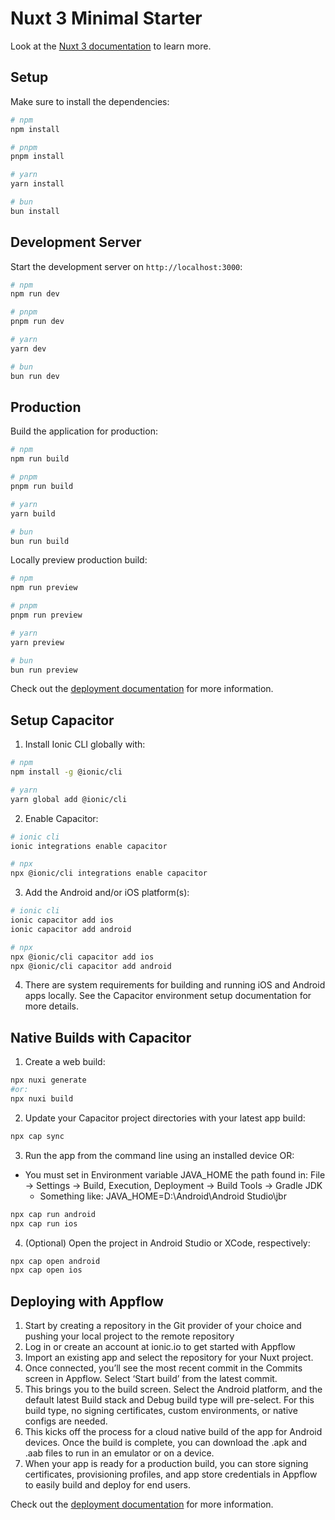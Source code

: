 # Nuxt 3 Minimal Starter

Look at the [Nuxt 3 documentation](https://nuxt.com/docs/getting-started/introduction) to learn more.

## Setup

Make sure to install the dependencies:

```bash
# npm
npm install

# pnpm
pnpm install

# yarn
yarn install

# bun
bun install
```

## Development Server

Start the development server on `http://localhost:3000`:

```bash
# npm
npm run dev

# pnpm
pnpm run dev

# yarn
yarn dev

# bun
bun run dev
```

## Production

Build the application for production:

```bash
# npm
npm run build

# pnpm
pnpm run build

# yarn
yarn build

# bun
bun run build
```

Locally preview production build:

```bash
# npm
npm run preview

# pnpm
pnpm run preview

# yarn
yarn preview

# bun
bun run preview
```

Check out the [deployment documentation](https://nuxt.com/docs/getting-started/deployment) for more information.

## Setup Capacitor

1. Install Ionic CLI globally with:

```bash
# npm
npm install -g @ionic/cli

# yarn
yarn global add @ionic/cli
```

2. Enable Capacitor:

```bash
# ionic cli
ionic integrations enable capacitor

# npx
npx @ionic/cli integrations enable capacitor
```

3. Add the Android and/or iOS platform(s):

```bash
# ionic cli
ionic capacitor add ios
ionic capacitor add android

# npx
npx @ionic/cli capacitor add ios
npx @ionic/cli capacitor add android
```

4. There are system requirements for building and running iOS and Android apps locally. See the Capacitor environment setup documentation for more details.

## Native Builds with Capacitor

1. Create a web build:

```bash
npx nuxi generate
#or:
npx nuxi build
```

2. Update your Capacitor project directories with your latest app build:

```bash
npx cap sync
```

3. Run the app from the command line using an installed device OR:

- You must set in Environment variable JAVA_HOME the path found in:
  File -> Settings -> Build, Execution, Deployment -> Build Tools -> Gradle JDK
  - Something like:
    JAVA_HOME=D:\Android\Android Studio\jbr

```bash
npx cap run android
npx cap run ios
```

4. (Optional) Open the project in Android Studio or XCode, respectively:

```bash
npx cap open android
npx cap open ios
```

## Deploying with Appflow

1. Start by creating a repository in the Git provider of your choice and pushing your local project to the remote repository
2. Log in or create an account at ionic.io to get started with Appflow
3. Import an existing app and select the repository for your Nuxt project.
4. Once connected, you’ll see the most recent commit in the Commits screen in Appflow. Select ‘Start build’ from the latest commit.
5. This brings you to the build screen. Select the Android platform, and the default latest Build stack and Debug build type will pre-select. For this build type, no signing certificates, custom environments, or native configs are needed.
6. This kicks off the process for a cloud native build of the app for Android devices. Once the build is complete, you can download the .apk and .aab files to run in an emulator or on a device.
7. When your app is ready for a production build, you can store signing certificates, provisioning profiles, and app store credentials in Appflow to easily build and deploy for end users.

Check out the [deployment documentation](https://ionic.io/docs/appflow/quickstart/github) for more information.
